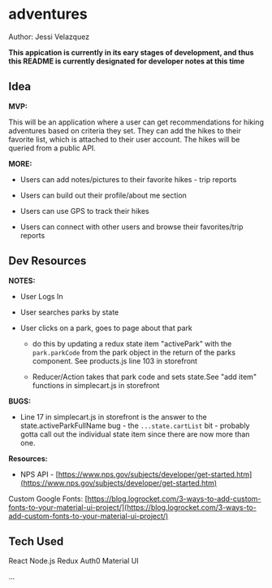 # adventures

Author: Jessi Velazquez

**This appication is currently in its eary stages of development, and thus this README is currently designated for developer notes at this time**

## Idea

**MVP:**

This will be an application where a user can get recommendations for hiking adventures based on criteria they set. They can add the hikes to their favorite list, which is attached to their user account. The hikes will be queried from a public API.

**MORE:**

- Users can add notes/pictures to their favorite hikes - trip reports

- Users can build out their profile/about me section

- Users can use GPS to track their hikes

- Users can connect with other users and browse their favorites/trip reports


## Dev Resources

**NOTES:**

- User Logs In

- User searches parks by state

- User clicks on a park, goes to page about that park

  - do this by updating a redux state item "activePark" with the ```park.parkCode``` from the park object in the return of the parks component. See products.js line 103 in storefront

  - Reducer/Action takes that park code and sets state.See "add item" functions in simplecart.js in storefront

**BUGS:**

- Line 17 in simplecart.js in storefront is the answer to the state.activeParkFullName bug - the ```...state.cartList``` bit - probably gotta call out the individual state item since there are now more than one.


**Resources:**

- NPS API - [https://www.nps.gov/subjects/developer/get-started.htm](https://www.nps.gov/subjects/developer/get-started.htm)

Custom Google Fonts: [https://blog.logrocket.com/3-ways-to-add-custom-fonts-to-your-material-ui-project/](https://blog.logrocket.com/3-ways-to-add-custom-fonts-to-your-material-ui-project/)

<!-- Hiker API: 
[https://www.trailforks.com/about/api/](https://www.trailforks.com/about/api/)

[https://documenter.getpostman.com/view/2071749/RzZDiGp8](https://documenter.getpostman.com/view/2071749/RzZDiGp8) -->


## Tech Used

React
Node.js
Redux
Auth0
Material UI


...
